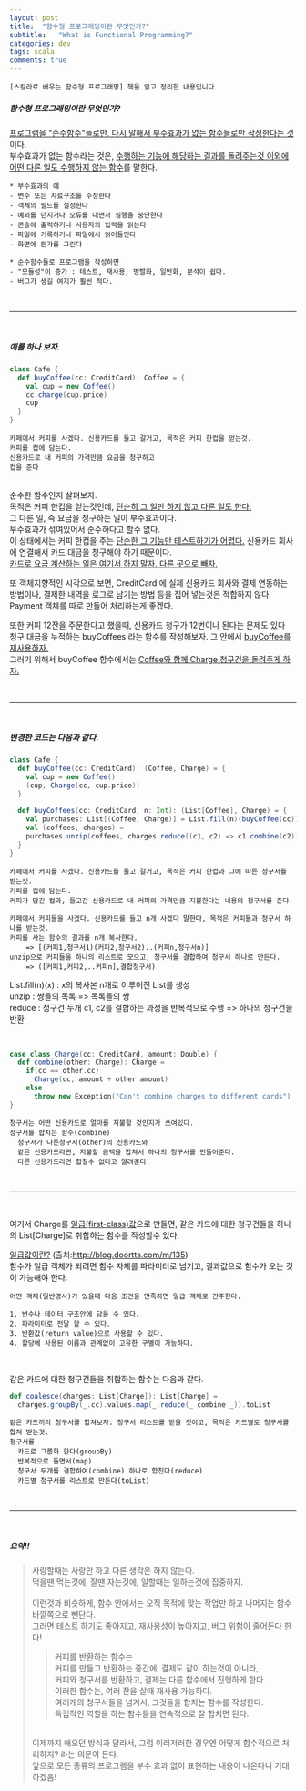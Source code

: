 ```yaml
---
layout: post
title:  "함수형 프로그래밍이란 무엇인가?"
subtitle:   "What is Functional Programming?"
categories: dev
tags: scala
comments: true
---
```

```
[스칼라로 배우는 함수형 프로그래밍] 책을 읽고 정리한 내용입니다
```


##### 함수형 프로그래밍이란 무엇인가?

<u>프로그램을 "순수함수"들로만, 다시 말해서 부수효과가 없는 함수들로만 작성한다는 것</u>이다.<br>
부수효과가 없는 함수라는 것은, <u>수행하는 기능에 해당하는 결과를 돌려주는것 이외에 어떤 다른 일도 수행하지 않는 함수</u>를 말한다.

```
* 부수효과의 예
- 변수 또는 자료구조를 수정한다
- 객체의 필드를 설정한다
- 예외를 던지거나 오류를 내면서 실행을 중단한다
- 콘솔에 출력하거나 사용자의 입력을 읽는다
- 파일에 기록하거나 파일에서 읽어들인다
- 화면에 뭔가를 그린다
```
```
* 순수함수들로 프로그램을 작성하면
- "모듈성"이 증가 : 테스트, 재사용, 병렬화, 일반화, 분석이 쉽다.
- 버그가 생길 여지가 훨씬 적다.
```

<br>
<hr/>
<br>

##### 예를 하나 보자.

```scala
class Cafe {
  def buyCoffee(cc: CreditCard): Coffee = {
    val cup = new Coffee()
    cc.charge(cup.price)
    cup
  }
}
```
```
카페에서 커피를 사겠다. 신용카드를 들고 갈거고, 목적은 커피 한컵을 얻는것.
커피를 컵에 담는다.
신용카드로 내 커피의 가격만큼 요금을 청구하고
컵을 준다
```

<br>
순수한 함수인지 살펴보자.<br>
목적은 커피 한컵을 얻는것인데, <u>단순히 그 일만 하지 않고 다른 일도 한다.</u><br>
그 다른 일, 즉 요금을 청구하는 일이 부수효과이다.<br>
부수효과가 섞여있어서 순수하다고 할수 없다. <br>
이 상태에서는 커피 한컵을 주는 <u>단순한 그 기능만 테스트하기가 어렵다.</u> 신용카드 회사에 연결해서 카드 대금을 청구해야 하기 때문이다.<br>
<u>카드로 요금 계산하는 일은 여기서 하지 말자. 다른 곳으로 빼자.</u><br>

또 객체지향적인 시각으로 보면, CreditCard 에 실제 신용카드 회사와 결제 연동하는 방법이나, 결제한 내역을 로그로 남기는 방법 등을 집어 넣는것은 적합하지 않다.<br>
Payment 객체를 따로 만들어 처리하는게 좋겠다.

또한 커피 12잔을 주문한다고 했을때, 신용카드 청구가 12번이나 된다는 문제도 있다<br>
청구 대금을 누적하는 buyCoffees 라는 함수를 작성해보자. 그 안에서 <u>buyCoffee를 재사용하자.</u><br>
그러기 위해서 buyCoffee 함수에서는 <u>Coffee와 함께 Charge 청구건을 돌려주게 하자.</u>

<br>
<hr/>
<br>

##### 변경한 코드는 다음과 같다.

```scala
class Cafe {
  def buyCoffee(cc: CreditCard): (Coffee, Charge) = {
    val cup = new Coffee()
    (cup, Charge(cc, cup.price))
  }
  
  def buyCoffees(cc: CreditCard, n: Int): (List[Coffee], Charge) = {
    val purchases: List[(Coffee, Charge)] = List.fill(n)(buyCoffee(cc))    
    val (coffees, charges) = 
    purchases.unzip(coffees, charges.reduce((c1, c2) => c1.combine(c2)))
  }
}
```
```
카페에서 커피를 사겠다. 신용카드를 들고 갈거고, 목적은 커피 한컵과 그에 따른 청구서를 받는것.
커피를 컵에 담는다.
커피가 담긴 컵과, 들고간 신용카드로 내 커피의 가격만큼 지불한다는 내용의 청구서를 준다.

카페에서 커피들을 사겠다. 신용카드를 들고 n개 사겠다 말한다, 목적은 커피들과 청구서 하나를 받는것.
커피를 사는 함수의 결과를 n개 복사한다. 
    => [(커피1,청구서1)(커피2,청구서2)..(커피n,청구서n)]
unzip으로 커피들을 하나의 리스트로 모으고, 청구서를 결합하여 청구서 하나로 만든다. 
    => ([커피1,커피2,..커피n],결합청구서)
```

List.fill(n)(x) : x의 복사본 n개로 이루어진 List를 생성<br>
unzip : 쌍들의 목록 => 목록들의 쌍<br>
reduce : 청구건 두개 c1, c2를 결합하는 과정을 반복적으로 수행 => 하나의 청구건을 반환<br>

<br>

```scala
case class Charge(cc: CreditCard, amount: Double) {
  def combine(other: Charge): Charge = 
    if(cc == other.cc)
      Charge(cc, amount + other.amount)
    else 
      throw new Exception("Can't combine charges to different cards")
}
```
```
청구서는 어떤 신용카드로 얼마를 지불할 것인지가 쓰여있다.
청구서를 합치는 함수(combine)
  청구서가 다른청구서(other)의 신용카드와 
  같은 신용카드라면, 지불할 금액을 합쳐서 하나의 청구서를 만들어준다.
  다른 신용카드라면 합칠수 없다고 알려준다.
```

<br>
<hr/>
<br>

여기서 Charge를 <u>일급(first-class)값</u>으로 만들면, 같은 카드에 대한 청구건들을 하나의 List[Charge]로 취합하는 함수를 작성할수 있다.<br>

[일급값이란?](http://blog.doortts.com/m/135) (출처:http://blog.doortts.com/m/135) <br>
함수가 일급 객체가 되려면 함수 자체를 파라미터로 넘기고, 결과값으로 함수가 오는 것이 가능해야 한다. 
```
어떤 객체(일반명사)가 있을때 다음 조건을 만족하면 일급 객체로 간주한다.

1. 변수나 데이터 구조안에 담을 수 있다.
2. 파라미터로 전달 할 수 있다.
3. 반환값(return value)으로 사용할 수 있다.
4. 할당에 사용된 이름과 관계없이 고유한 구별이 가능하다.
```

<br>

같은 카드에 대한 청구건들을 취합하는 함수는 다음과 같다.

```scala
def coalesce(charges: List[Charge]): List[Charge] = 
  charges.groupBy(_.cc).values.map(_.reduce(_ combine _)).toList
```
```
같은 카드끼리 청구서를 합쳐보자. 청구서 리스트를 받을 것이고, 목적은 카드별로 청구서를 합쳐 받는것.
청구서를 
  카드로 그룹화 한다(groupBy) 
  반복적으로 돌면서(map) 
  청구서 두개를 결합하여(combine) 하나로 합친다(reduce)
  카드별 청구서를 리스트로 만든다(toList)
```

<br>
<hr/>
<br>

##### 요약!!
> 사랑할때는 사랑만 하고 다른 생각은 하지 않는다. <br>
> 먹을땐 먹는것에, 잘땐 자는것에, 일할때는 일하는것에 집중하자. <br>
> <br>
> 이런것과 비슷하게, 함수 안에서는 오직 목적에 맞는 작업만 하고 나머지는 함수 바깥쪽으로 뺀단다. <br>
> 그러면 테스트 하기도 좋아지고, 재사용성이 높아지고, 버그 위험이 줄어든다 한다! <br>
>> 커피를 반환하는 함수는<br>
>> 커피를 만들고 반환하는 중간에, 결제도 같이 하는것이 아니라,<br>
>> 커피와 청구서를 반환하고, 결제는 다른 함수에서 진행하게 한다.<br>
>> 이러한 함수는, 여러 잔을 살때 재사용 가능하다.<br>
>> 여러개의 청구서들을 넘겨서, 그것들을 합치는 함수를 작성한다.<br>
>> 독립적인 역할을 하는 함수들을 연속적으로 잘 합치면 된다.<br>
> <br>
> 이제까지 해오던 방식과 달라서, 그럼 이러저러한 경우엔 어떻게 함수적으로 처리하지? 라는 의문이 든다.<br>
> 앞으로 모든 종류의 프로그램을 부수 효과 없이 표현하는 내용이 나온다니 기대하겠음!

